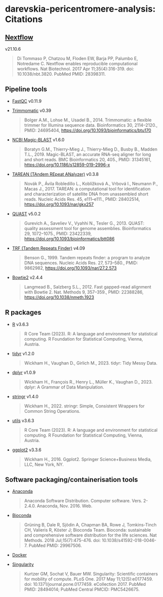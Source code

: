 # darevskia-pericentromere-analysis: Citations

## [Nextflow](https://pubmed.ncbi.nlm.nih.gov/28398311/) 

v21.10.6

> Di Tommaso P, Chatzou M, Floden EW, Barja PP, Palumbo E, 
Notredame C. Nextflow enables reproducible computational 
workflows. Nat Biotechnol. 2017 Apr 11;35(4):316-319. doi: 
10.1038/nbt.3820. PubMed PMID: 28398311.

## Pipeline tools

- [FastQC](https://www.bioinformatics.babraham.ac.uk/projects/fastqc/) v0.11.9 

- [Trimmomatic](https://pubmed.ncbi.nlm.nih.gov/24695404/) v0.39 
  > Bolger A.M., Lohse M., Usadel B., 2014. Trimmomatic: a flexible trimmer for Illumina sequence data. Bioinformatics 30, 2114–2120., PMID: 24695404, https://doi.org/10.1093/bioinformatics/btu170

- [NCBI Magic-BLAST](https://pubmed.ncbi.nlm.nih.gov/31345161/) v1.6.0
  > Boratyn G.M., Thierry-Mieg J., Thierry-Mieg D., Busby B., Madden T.L., 2019. Magic-BLAST, an accurate RNA-seq aligner for long and short reads. BMC Bioinformatics 20, 405., PMID: 31345161, https://doi.org/10.1186/s12859-019-2996-x

- [TAREAN (TAndem REpeat ANalyzer)](https://pubmed.ncbi.nlm.nih.gov/28402514/) v0.3.8 
  > Novák P., Ávila Robledillo L., Koblížková A., Vrbová I., Neumann P., Macas J., 2017. TAREAN: a computational tool for identification and characterization of satellite DNA from unassembled short reads. Nucleic Acids Res. 45, e111–e111., PMID: 28402514, https://doi.org/10.1093/nar/gkx257

- [QUAST](https://pubmed.ncbi.nlm.nih.gov/23422339/) v5.0.2 
  > Gurevich A., Saveliev V., Vyahhi N., Tesler G., 2013. QUAST: quality assessment tool for genome assemblies. Bioinformatics 29, 1072–1075., PMID: 23422339, https://doi.org/10.1093/bioinformatics/btt086

- [TRF (Tandem Repeats Finder)](https://pubmed.ncbi.nlm.nih.gov/9862982/) v4.09
  > Benson G., 1999. Tandem repeats finder: a program to analyze DNA sequences. Nucleic Acids Res. 27, 573–580., PMID: 9862982, https://doi.org/10.1093/nar/27.2.573

- [Bowtie2](https://pubmed.ncbi.nlm.nih.gov/22388286/) v2.4.4
  > Langmead B., Salzberg S.L., 2012. Fast gapped-read alignment with Bowtie 2. Nat. Methods 9, 357–359., PMID: 22388286, https://doi.org/10.1038/nmeth.1923

## R packages

- [R](https://www.R-project.org/) v3.6.3

  > R Core Team (2023). R: A language and environment for statistical computing. R Foundation for Statistical Computing, Vienna, Austria.

- [tidyr](https://cran.r-project.org/web/packages/tidyr/index.html) v1.2.0
  > Wickham H., Vaughan D., Girlich M., 2023. tidyr: Tidy Messy Data.

- [dplyr](https://cran.r-project.org/web/packages/dplyr/index.html) v1.0.9
  > Wickham H., François R., Henry L., Müller K., Vaughan D., 2023. dplyr: A Grammar of Data Manipulation.

- [stringr](https://cran.r-project.org/web/packages/stringr/index.html) v1.4.0
  > Wickham H., 2022. stringr: Simple, Consistent Wrappers for Common String Operations.

- [utils](https://www.R-project.org/) v3.6.3
  > R Core Team (2023). R: A language and environment for statistical computing. R Foundation for Statistical Computing, Vienna, Austria.

- [ggplot2](https://cran.r-project.org/web/packages/ggplot2/index.html) v3.3.6
  > Wickham H., 2016. Ggplot2. Springer Science+Business Media, LLC, New York, NY.

## Software packaging/containerisation tools

- [Anaconda](https://anaconda.com)

  > Anaconda Software Distribution. Computer software. Vers. 2-2.4.0. Anaconda, Nov. 2016. Web.

- [Bioconda](https://pubmed.ncbi.nlm.nih.gov/29967506/)

  > Grüning B, Dale R, Sjödin A, Chapman BA, Rowe J, Tomkins-Tinch CH, Valieris R, Köster J; Bioconda Team. Bioconda: sustainable and comprehensive software distribution for the life sciences. Nat Methods. 2018 Jul;15(7):475-476. doi: 10.1038/s41592-018-0046-7. PubMed PMID: 29967506.

- [Docker](https://dl.acm.org/doi/10.5555/2600239.2600241)

- [Singularity](https://pubmed.ncbi.nlm.nih.gov/28494014/)
  > Kurtzer GM, Sochat V, Bauer MW. Singularity: Scientific containers for mobility of compute. PLoS One. 2017 May 11;12(5):e0177459. doi: 10.1371/journal.pone.0177459. eCollection 2017. PubMed PMID: 28494014; PubMed Central PMCID: PMC5426675.